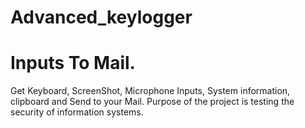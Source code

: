 # Advanced_keylogger

# Inputs To Mail.
Get Keyboard, ScreenShot, Microphone Inputs, System information, clipboard and Send to your Mail. Purpose of the project is testing the security of information systems.
